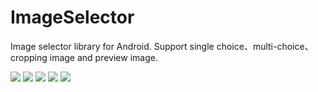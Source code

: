 # ImageSelector
Image selector library for Android. Support single choice、multi-choice、cropping image and preview image.

![](https://raw.githubusercontent.com/ioneday/ImageSelector/master/screenshot/Screenshot1.jpg)
![](https://raw.githubusercontent.com/ioneday/ImageSelector/master/screenshot/Screenshot2.jpg)
![](https://raw.githubusercontent.com/ioneday/ImageSelector/master/screenshot/Screenshot3.jpg)
![](https://raw.githubusercontent.com/ioneday/ImageSelector/master/screenshot/Screenshot4.jpg)
![](https://raw.githubusercontent.com/ioneday/ImageSelector/master/screenshot/Screenshot5.jpg)

